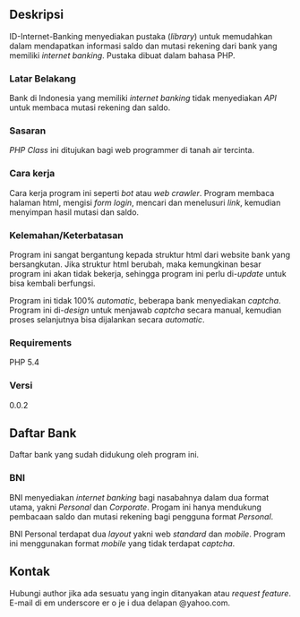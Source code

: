 Deskripsi
---------

ID-Internet-Banking menyediakan pustaka (*library*) untuk memudahkan dalam 
mendapatkan informasi saldo dan mutasi rekening dari bank yang memiliki
*internet banking*. Pustaka dibuat dalam bahasa PHP. 

### Latar Belakang

Bank di Indonesia yang memiliki *internet banking* tidak menyediakan *API* 
untuk membaca mutasi rekening dan saldo.

### Sasaran

*PHP Class* ini ditujukan bagi web programmer di tanah air tercinta.

### Cara kerja

Cara kerja program ini seperti *bot* atau *web crawler*. Program membaca halaman
html, mengisi *form login*, mencari dan menelusuri *link*, kemudian menyimpan
hasil mutasi dan saldo.

### Kelemahan/Keterbatasan

Program ini sangat bergantung kepada struktur html dari website bank yang 
bersangkutan. Jika struktur html berubah, maka kemungkinan besar program ini
akan tidak bekerja, sehingga program ini perlu di-*update* untuk bisa kembali
berfungsi.

Program ini tidak 100% *automatic*, beberapa bank menyediakan *captcha*. 
Program ini di-*design* untuk menjawab *captcha* secara manual, kemudian proses
selanjutnya bisa dijalankan secara *automatic*.

### Requirements

PHP 5.4

### Versi

0.0.2


Daftar Bank
-----------

Daftar bank yang sudah didukung oleh program ini.

### BNI

BNI menyediakan *internet banking* bagi nasabahnya dalam dua format utama, yakni 
*Personal* dan *Corporate*. Progam ini hanya mendukung pembacaan saldo dan 
mutasi rekening bagi pengguna format *Personal*.

BNI Personal terdapat dua *layout* yakni web *standard* dan *mobile*. 
Program ini menggunakan  format *mobile* yang tidak terdapat *captcha*. 

Kontak
------
Hubungi author jika ada sesuatu yang ingin ditanyakan atau *request feature*. 
E-mail di em underscore er o je i dua delapan @yahoo.com.
